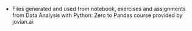 - Files generated and used from notebook, exercises and assignments from Data Analysis with Python: Zero to Pandas course provided by jovian.ai.